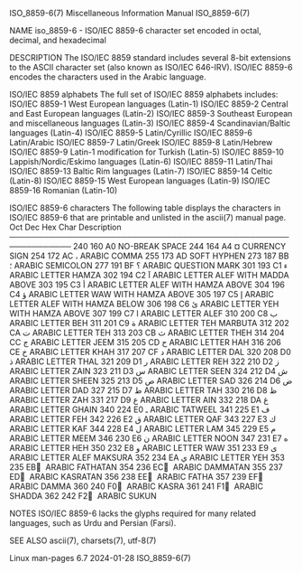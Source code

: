 ISO_8859-6(7)						       Miscellaneous Information Manual							 ISO_8859-6(7)

NAME
       iso_8859-6 - ISO/IEC 8859-6 character set encoded in octal, decimal, and hexadecimal

DESCRIPTION
       The  ISO/IEC  8859  standard  includes several 8-bit extensions to the ASCII character set (also known as ISO/IEC 646-IRV).  ISO/IEC 8859-6 encodes the
       characters used in the Arabic language.

   ISO/IEC 8859 alphabets
       The full set of ISO/IEC 8859 alphabets includes:
       ISO/IEC 8859-1	 West European languages (Latin-1)
       ISO/IEC 8859-2	 Central and East European languages (Latin-2)
       ISO/IEC 8859-3	 Southeast European and miscellaneous languages (Latin-3)
       ISO/IEC 8859-4	 Scandinavian/Baltic languages (Latin-4)
       ISO/IEC 8859-5	 Latin/Cyrillic
       ISO/IEC 8859-6	 Latin/Arabic
       ISO/IEC 8859-7	 Latin/Greek
       ISO/IEC 8859-8	 Latin/Hebrew
       ISO/IEC 8859-9	 Latin-1 modification for Turkish (Latin-5)
       ISO/IEC 8859-10	 Lappish/Nordic/Eskimo languages (Latin-6)
       ISO/IEC 8859-11	 Latin/Thai
       ISO/IEC 8859-13	 Baltic Rim languages (Latin-7)
       ISO/IEC 8859-14	 Celtic (Latin-8)
       ISO/IEC 8859-15	 West European languages (Latin-9)
       ISO/IEC 8859-16	 Romanian (Latin-10)

   ISO/IEC 8859-6 characters
       The following table displays the characters in ISO/IEC 8859-6 that are printable and unlisted in the ascii(7) manual page.
       Oct   Dec   Hex	 Char	Description
       ─────────────────────────────────────────────────────────────
       240   160   A0		NO-BREAK SPACE
       244   164   A4	  ¤	CURRENCY SIGN
       254   172   AC	  ،	ARABIC COMMA
       255   173   AD		SOFT HYPHEN
       273   187   BB	  ؛	ARABIC SEMICOLON
       277   191   BF	  ؟	ARABIC QUESTION MARK
       301   193   C1	  ء	ARABIC LETTER HAMZA
       302   194   C2	  آ	ARABIC LETTER ALEF WITH MADDA ABOVE
       303   195   C3	  أ	ARABIC LETTER ALEF WITH HAMZA ABOVE
       304   196   C4	  ؤ	ARABIC LETTER WAW WITH HAMZA ABOVE
       305   197   C5	  إ	ARABIC LETTER ALEF WITH HAMZA BELOW
       306   198   C6	  ئ	ARABIC LETTER YEH WITH HAMZA ABOVE
       307   199   C7	  ا	ARABIC LETTER ALEF
       310   200   C8	  ب	ARABIC LETTER BEH
       311   201   C9	  ة	ARABIC LETTER TEH MARBUTA
       312   202   CA	  ت	ARABIC LETTER TEH
       313   203   CB	  ث	ARABIC LETTER THEH
       314   204   CC	  ج	ARABIC LETTER JEEM
       315   205   CD	  ح	ARABIC LETTER HAH
       316   206   CE	  خ	ARABIC LETTER KHAH
       317   207   CF	  د	ARABIC LETTER DAL
       320   208   D0	  ذ	ARABIC LETTER THAL
       321   209   D1	  ر	ARABIC LETTER REH
       322   210   D2	  ز	ARABIC LETTER ZAIN
       323   211   D3	  س	ARABIC LETTER SEEN
       324   212   D4	  ش	ARABIC LETTER SHEEN
       325   213   D5	  ص	ARABIC LETTER SAD
       326   214   D6	  ض	ARABIC LETTER DAD
       327   215   D7	  ط	ARABIC LETTER TAH
       330   216   D8	  ظ	ARABIC LETTER ZAH
       331   217   D9	  ع	ARABIC LETTER AIN
       332   218   DA	  غ	ARABIC LETTER GHAIN
       340   224   E0	  ـ	ARABIC TATWEEL
       341   225   E1	  ف	ARABIC LETTER FEH
       342   226   E2	  ق	ARABIC LETTER QAF
       343   227   E3	  ك	ARABIC LETTER KAF
       344   228   E4	  ل	ARABIC LETTER LAM
       345   229   E5	  م	ARABIC LETTER MEEM
       346   230   E6	  ن	ARABIC LETTER NOON
       347   231   E7	  ه	ARABIC LETTER HEH
       350   232   E8	  و	ARABIC LETTER WAW
       351   233   E9	  ى	ARABIC LETTER ALEF MAKSURA
       352   234   EA	  ي	ARABIC LETTER YEH
       353   235   EB	  ً     ARABIC FATHATAN
       354   236   EC	  ٌ     ARABIC DAMMATAN
       355   237   ED	  ٍ     ARABIC KASRATAN
       356   238   EE	  َ     ARABIC FATHA
       357   239   EF	  ُ     ARABIC DAMMA
       360   240   F0	  ِ     ARABIC KASRA
       361   241   F1	  ّ     ARABIC SHADDA
       362   242   F2	  ْ     ARABIC SUKUN

NOTES
       ISO/IEC 8859-6 lacks the glyphs required for many related languages, such as Urdu and Persian (Farsi).

SEE ALSO
       ascii(7), charsets(7), utf-8(7)

Linux man-pages 6.7							  2024-01-28								 ISO_8859-6(7)
